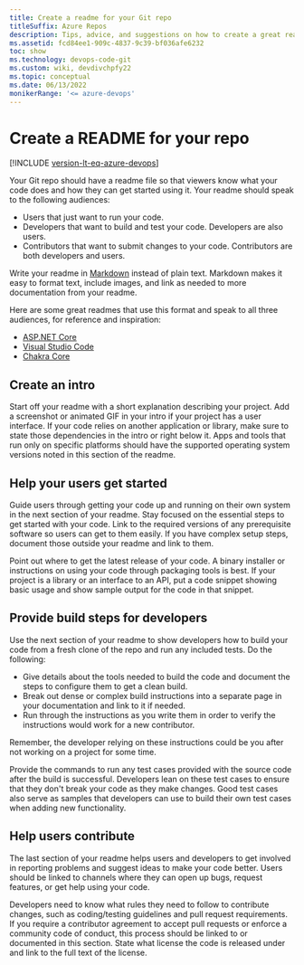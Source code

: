 ```yaml
---
title: Create a readme for your Git repo
titleSuffix: Azure Repos
description: Tips, advice, and suggestions on how to create a great readme file for your Git repo.
ms.assetid: fcd84ee1-909c-4837-9c39-bf036afe6232
toc: show
ms.technology: devops-code-git 
ms.custom: wiki, devdivchpfy22
ms.topic: conceptual
ms.date: 06/13/2022
monikerRange: '<= azure-devops'
---
```



# Create a README for your repo

[!INCLUDE [version-lt-eq-azure-devops](../../includes/version-lt-eq-azure-devops.md)]

Your Git repo should have a readme file so that viewers know what your code does and how they can get started using it. 
Your readme should speak to the following audiences:

- Users that just want to run your code.
- Developers that want to build and test your code. Developers are also users.
- Contributors that want to submit changes to your code. Contributors are both developers and users.

Write your readme in [Markdown](../../project/wiki/markdown-guidance.md) instead of plain text. Markdown makes it easy to format text, include images, and link as needed to more documentation from your readme.

Here are some great readmes that use this format and speak to all three audiences, for reference and inspiration:

- [ASP.NET Core](https://github.com/aspnet/Home)
- [Visual Studio Code](https://github.com/Microsoft/vscode)
- [Chakra Core](https://github.com/Microsoft/ChakraCore)

## Create an intro

Start off your readme with a short explanation describing your project. Add a screenshot or animated GIF in your intro if your project has a user interface. 
If your code relies on another application or library, make sure to state those dependencies in the intro or right below it. 
Apps and tools that run only on specific platforms should have the supported operating system versions noted in this section of the readme.

## Help your users get started

Guide users through getting your code up and running on their own system in the next section of your readme. 
Stay focused on the essential steps to get started with your code.
Link to the required versions of any prerequisite software so users can get to them easily.
If you have complex setup steps, document those outside your readme and link to them.

Point out where to get the latest release of your code. A binary installer or instructions on using your code through packaging tools is best.
If your project is a library or an interface to an API, put a code snippet showing basic usage and show sample output for the code in that snippet.   

## Provide build steps for developers

Use the next section of your readme to show developers how to build your code from a fresh clone of the repo and run any included tests. Do the following:

- Give details about the tools needed to build the code and document the steps to configure them to get a clean build.  
- Break out dense or complex build instructions into a separate page in your documentation and link to it if needed.  
- Run through the instructions as you write them in order to verify the instructions would work for a new contributor.  

Remember, the developer relying on these instructions could be you after not working on a project for some time.   

Provide the commands to run any test cases provided with the source code after the build is successful. 
Developers lean on these test cases to ensure that they don't break your code as they make changes. 
Good test cases also serve as samples that developers can use to build their own test cases when adding new functionality.

## Help users contribute

The last section of your readme helps users and developers to get involved in reporting problems and suggest ideas to make your code better.
Users should be linked to channels where they can open up bugs, request features, or get help using your code.   

Developers need to know what rules they need to follow to contribute changes, such as coding/testing guidelines and pull request requirements.
If you require a contributor agreement to accept pull requests or enforce a community code of conduct, this process should be linked to or documented in this section.
State what license the code is released under and link to the full text of the license.
